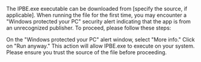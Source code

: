 The IPBE.exe executable can be downloaded from [specify the source, if applicable]. When running the file for the first time, you may encounter a "Windows protected your PC" security alert indicating that the app is from an unrecognized publisher. To proceed, please follow these steps:

On the "Windows protected your PC" alert window, select "More info."
Click on "Run anyway."
This action will allow IPBE.exe to execute on your system. Please ensure you trust the source of the file before proceeding.

